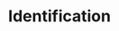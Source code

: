 ---
title: "Identification"
meta_title: ""
description: ""
draft: false

# Services
services:
  - title: "Identification"
    incentive: "Successfully onboard more customers"
    content: "You can fully automate and digitize the enrolment of new customers. Get to know your customers in just a few minutes and create the ultimate first impression."
    image: "/images/identification.png"

countries:
  - title: "Supported nationalities"
    content: "Vidua supports passports and identity cards with an NFC chip from the following nationalities."
    flags:
    - country: "Netherlands"
      flag: "nl"
    - country: "Belgium"
      flag: "be"

characteristics:
  - title: "Know your customers made easy"
    text: "Identify new customers with a simple click. With less time spent on filling out forms or scanning ID documents, you create a good first impression and people are less likely to drop out of becoming your customer."
    icon: "images/customer-check.png"

  - title: "Higher conversions"
    text: "Cut down on customer acquisition costs by successfully onboarding more users. With Vidua, customer onboarding can result in up to 30% higher conversions rates!"
    icon: "images/lower-costs.png"

  - title: "Avoid fraud"
    text: "Let customers in, and keep fraudsters out. Vidua offers reliable customer information and identity verification, in line with EU regulations and industry standards."
    icon: "images/no-fraud.png"

  - title: "Meet regulatory obligations"
    text: "Vidua offers identification services at the highest level of assurance and is compliant with EU regulations and industry standards. Onboard new customers while meeting regulatory requirements - fast and secure."
    icon: "images/verified.png"

---